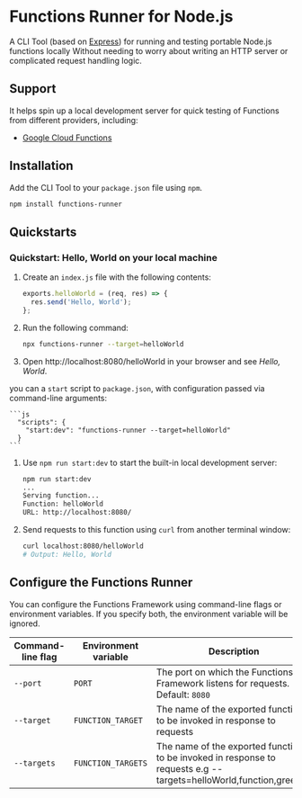 # Functions Runner for Node.js

<!-- [![npm version](https://img.shields.io/npm/v/@google-cloud/functions-framework.svg)](https://www.npmjs.com/package/@google-cloud/functions-framework) [![npm downloads](https://img.shields.io/npm/dm/@google-cloud/functions-framework.svg)](https://npmcharts.com/compare/@google-cloud/functions-framework?minimal=true) -->

<!-- [![Node unit CI][ff_node_unit_img]][ff_node_unit_link] [![Node lint CI][ff_node_lint_img]][ff_node_lint_link] [![Node conformace CI][ff_node_conformance_img]][ff_node_conformance_link] -->

A CLI Tool (based on [Express](https://expressjs.com/))
for running and testing portable Node.js functions locally
Without needing to worry about writing an HTTP server or complicated request handling logic.

## Support
It helps spin up a local development server for quick testing of Functions from different providers, including:

*   [Google Cloud Functions](https://cloud.google.com/functions/)
<!-- *   [AWS Lambda](https://cloud.google.com/run/)  -->

## Installation

Add the CLI Tool to your `package.json` file using `npm`.

```sh
npm install functions-runner
```

## Quickstarts

### Quickstart: Hello, World on your local machine

1. Create an `index.js` file with the following contents:

    ```js
    exports.helloWorld = (req, res) => {
      res.send('Hello, World');
    };
    ```

1. Run the following command:

    ```sh
    npx functions-runner --target=helloWorld
    ```

1. Open http://localhost:8080/helloWorld in your browser and see _Hello, World_.

you can a `start` script to `package.json`, with configuration passed via
command-line arguments:

    ```js
      "scripts": {
        "start:dev": "functions-runner --target=helloWorld"
      }
    ```

1. Use `npm run start:dev` to start the built-in local development server:

    ```sh
    npm run start:dev
    ...
    Serving function...
    Function: helloWorld
    URL: http://localhost:8080/
    ```

1. Send requests to this function using `curl` from another terminal window:

    ```sh
    curl localhost:8080/helloWorld
    # Output: Hello, World
    ```

## Configure the Functions Runner

You can configure the Functions Framework using command-line flags or
environment variables. If you specify both, the environment variable will be
ignored.

| Command-line flag  | Environment variable      | Description                                                                                                                                                                                                      |
| ------------------ | ------------------------- | ---------------------------------------------------------------------------------------------------------------------------------------------------------------------------------------------------------------- |
| `--port`           | `PORT`                    | The port on which the Functions Framework listens for requests. Default: `8080`                                                                                                                                  |
| `--target`         | `FUNCTION_TARGET`         | The name of the exported function to be invoked in response to requests                                                                    
| `--targets`         | `FUNCTION_TARGETS`         | The name of the exported function to be invoked in response to requests e.g --targets=helloWorld,function,greeting